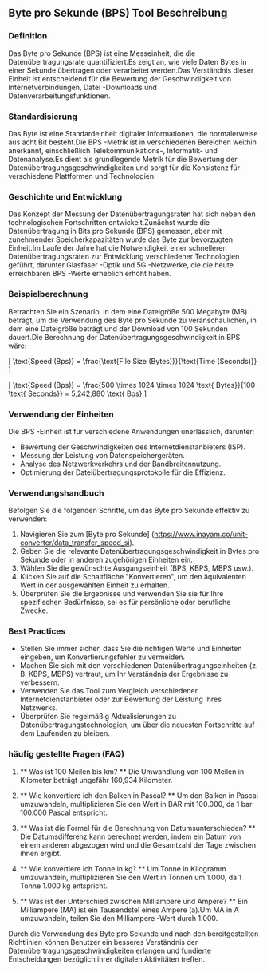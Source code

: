 ## Byte pro Sekunde (BPS) Tool Beschreibung

### Definition
Das Byte pro Sekunde (BPS) ist eine Messeinheit, die die Datenübertragungsrate quantifiziert.Es zeigt an, wie viele Daten Bytes in einer Sekunde übertragen oder verarbeitet werden.Das Verständnis dieser Einheit ist entscheidend für die Bewertung der Geschwindigkeit von Internetverbindungen, Datei -Downloads und Datenverarbeitungsfunktionen.

### Standardisierung
Das Byte ist eine Standardeinheit digitaler Informationen, die normalerweise aus acht Bit besteht.Die BPS -Metrik ist in verschiedenen Bereichen weithin anerkannt, einschließlich Telekommunikations-, Informatik- und Datenanalyse.Es dient als grundlegende Metrik für die Bewertung der Datenübertragungsgeschwindigkeiten und sorgt für die Konsistenz für verschiedene Plattformen und Technologien.

### Geschichte und Entwicklung
Das Konzept der Messung der Datenübertragungsraten hat sich neben den technologischen Fortschritten entwickelt.Zunächst wurde die Datenübertragung in Bits pro Sekunde (BPS) gemessen, aber mit zunehmender Speicherkapazitäten wurde das Byte zur bevorzugten Einheit.Im Laufe der Jahre hat die Notwendigkeit einer schnelleren Datenübertragungsraten zur Entwicklung verschiedener Technologien geführt, darunter Glasfaser -Optik und 5G -Netzwerke, die die heute erreichbaren BPS -Werte erheblich erhöht haben.

### Beispielberechnung
Betrachten Sie ein Szenario, in dem eine Dateigröße 500 Megabyte (MB) beträgt, um die Verwendung des Byte pro Sekunde zu veranschaulichen, in dem eine Dateigröße beträgt und der Download von 100 Sekunden dauert.Die Berechnung der Datenübertragungsgeschwindigkeit in BPS wäre:

\[ \text{Speed (Bps)} = \frac{\text{File Size (Bytes)}}{\text{Time (Seconds)}} \]

\[ \text{Speed (Bps)} = \frac{500 \times 1024 \times 1024 \text{ Bytes}}{100 \text{ Seconds}} = 5,242,880 \text{ Bps} \]

### Verwendung der Einheiten
Die BPS -Einheit ist für verschiedene Anwendungen unerlässlich, darunter:
- Bewertung der Geschwindigkeiten des Internetdienstanbieters (ISP).
- Messung der Leistung von Datenspeichergeräten.
- Analyse des Netzwerkverkehrs und der Bandbreitennutzung.
- Optimierung der Dateiübertragungsprotokolle für die Effizienz.

### Verwendungshandbuch
Befolgen Sie die folgenden Schritte, um das Byte pro Sekunde effektiv zu verwenden:
1. Navigieren Sie zum [Byte pro Sekunde] (https://www.inayam.co/unit-converter/data_transfer_speed_si).
2. Geben Sie die relevante Datenübertragungsgeschwindigkeit in Bytes pro Sekunde oder in anderen zugehörigen Einheiten ein.
3. Wählen Sie die gewünschte Ausgangseinheit (BPS, KBPS, MBPS usw.).
4. Klicken Sie auf die Schaltfläche "Konvertieren", um den äquivalenten Wert in der ausgewählten Einheit zu erhalten.
5. Überprüfen Sie die Ergebnisse und verwenden Sie sie für Ihre spezifischen Bedürfnisse, sei es für persönliche oder berufliche Zwecke.

### Best Practices
- Stellen Sie immer sicher, dass Sie die richtigen Werte und Einheiten eingeben, um Konvertierungsfehler zu vermeiden.
- Machen Sie sich mit den verschiedenen Datenübertragungseinheiten (z. B. KBPS, MBPS) vertraut, um Ihr Verständnis der Ergebnisse zu verbessern.
- Verwenden Sie das Tool zum Vergleich verschiedener Internetdienstanbieter oder zur Bewertung der Leistung Ihres Netzwerks.
- Überprüfen Sie regelmäßig Aktualisierungen zu Datenübertragungstechnologien, um über die neuesten Fortschritte auf dem Laufenden zu bleiben.

### häufig gestellte Fragen (FAQ)

1. ** Was ist 100 Meilen bis km? **
Die Umwandlung von 100 Meilen in Kilometer beträgt ungefähr 160,934 Kilometer.

2. ** Wie konvertiere ich den Balken in Pascal? **
Um den Balken in Pascal umzuwandeln, multiplizieren Sie den Wert in BAR mit 100.000, da 1 bar 100.000 Pascal entspricht.

3. ** Was ist die Formel für die Berechnung von Datumsunterschieden? **
Die Datumsdifferenz kann berechnet werden, indem ein Datum von einem anderen abgezogen wird und die Gesamtzahl der Tage zwischen ihnen ergibt.

4. ** Wie konvertiere ich Tonne in kg? **
Um Tonne in Kilogramm umzuwandeln, multiplizieren Sie den Wert in Tonnen um 1.000, da 1 Tonne 1.000 kg entspricht.

5. ** Was ist der Unterschied zwischen Milliampere und Ampere? **
Ein Milliampere (MA) ist ein Tausendstel eines Ampere (a).Um MA in A umzuwandeln, teilen Sie den Milliampere -Wert durch 1.000.

Durch die Verwendung des Byte pro Sekunde und nach den bereitgestellten Richtlinien können Benutzer ein besseres Verständnis der Datenübertragungsgeschwindigkeiten erlangen und fundierte Entscheidungen bezüglich ihrer digitalen Aktivitäten treffen.